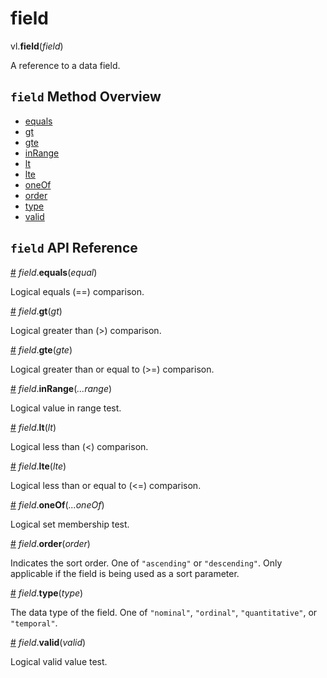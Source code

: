 # field

vl.<b>field</b>(<em>field</em>)

A reference to a data field.

## <code>field</code> Method Overview

* <a href="#equals">equals</a>
* <a href="#gt">gt</a>
* <a href="#gte">gte</a>
* <a href="#inRange">inRange</a>
* <a href="#lt">lt</a>
* <a href="#lte">lte</a>
* <a href="#oneOf">oneOf</a>
* <a href="#order">order</a>
* <a href="#type">type</a>
* <a href="#valid">valid</a>

## <code>field</code> API Reference

<a id="equals" href="#equals">#</a>
<em>field</em>.<b>equals</b>(<em>equal</em>)

Logical equals (==) comparison.

<a id="gt" href="#gt">#</a>
<em>field</em>.<b>gt</b>(<em>gt</em>)

Logical greater than (>) comparison.

<a id="gte" href="#gte">#</a>
<em>field</em>.<b>gte</b>(<em>gte</em>)

Logical greater than or equal to (>=) comparison.

<a id="inRange" href="#inRange">#</a>
<em>field</em>.<b>inRange</b>(<em>...range</em>)

Logical value in range test.

<a id="lt" href="#lt">#</a>
<em>field</em>.<b>lt</b>(<em>lt</em>)

Logical less than (<) comparison.

<a id="lte" href="#lte">#</a>
<em>field</em>.<b>lte</b>(<em>lte</em>)

Logical less than or equal to (<=) comparison.

<a id="oneOf" href="#oneOf">#</a>
<em>field</em>.<b>oneOf</b>(<em>...oneOf</em>)

Logical set membership test.

<a id="order" href="#order">#</a>
<em>field</em>.<b>order</b>(<em>order</em>)

Indicates the sort order. One of `"ascending"` or `"descending"`. Only applicable if the field is being used as a sort parameter.

<a id="type" href="#type">#</a>
<em>field</em>.<b>type</b>(<em>type</em>)

The data type of the field. One of `"nominal"`, `"ordinal"`, `"quantitative"`, or `"temporal"`.

<a id="valid" href="#valid">#</a>
<em>field</em>.<b>valid</b>(<em>valid</em>)

Logical valid value test.

